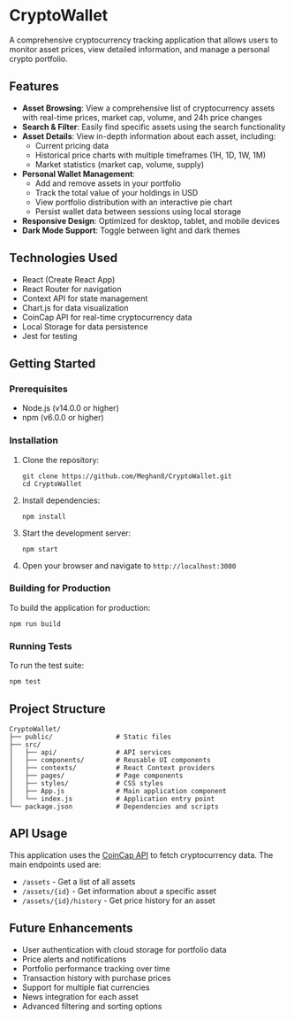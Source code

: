 # CryptoWallet

A comprehensive cryptocurrency tracking application that allows users to monitor asset prices, view detailed information, and manage a personal crypto portfolio.

## Features

- **Asset Browsing**: View a comprehensive list of cryptocurrency assets with real-time prices, market cap, volume, and 24h price changes
- **Search & Filter**: Easily find specific assets using the search functionality
- **Asset Details**: View in-depth information about each asset, including:
  - Current pricing data
  - Historical price charts with multiple timeframes (1H, 1D, 1W, 1M)
  - Market statistics (market cap, volume, supply)
- **Personal Wallet Management**:
  - Add and remove assets in your portfolio
  - Track the total value of your holdings in USD
  - View portfolio distribution with an interactive pie chart
  - Persist wallet data between sessions using local storage
- **Responsive Design**: Optimized for desktop, tablet, and mobile devices
- **Dark Mode Support**: Toggle between light and dark themes

## Technologies Used

- React (Create React App)
- React Router for navigation
- Context API for state management
- Chart.js for data visualization
- CoinCap API for real-time cryptocurrency data
- Local Storage for data persistence
- Jest for testing

## Getting Started

### Prerequisites

- Node.js (v14.0.0 or higher)
- npm (v6.0.0 or higher)

### Installation

1. Clone the repository:
   ```
   git clone https://github.com/Meghan8/CryptoWallet.git
   cd CryptoWallet
   ```

2. Install dependencies:
   ```
   npm install
   ```

3. Start the development server:
   ```
   npm start
   ```

4. Open your browser and navigate to `http://localhost:3000`

### Building for Production

To build the application for production:

```
npm run build
```

### Running Tests

To run the test suite:

```
npm test
```

## Project Structure

```
CryptoWallet/
├── public/                # Static files
├── src/
│   ├── api/               # API services
│   ├── components/        # Reusable UI components
│   ├── contexts/          # React Context providers
│   ├── pages/             # Page components
│   ├── styles/            # CSS styles
│   ├── App.js             # Main application component
│   └── index.js           # Application entry point
└── package.json           # Dependencies and scripts
```

## API Usage

This application uses the [CoinCap API](https://docs.coincap.io/) to fetch cryptocurrency data. The main endpoints used are:

- `/assets` - Get a list of all assets
- `/assets/{id}` - Get information about a specific asset
- `/assets/{id}/history` - Get price history for an asset

## Future Enhancements

- User authentication with cloud storage for portfolio data
- Price alerts and notifications
- Portfolio performance tracking over time
- Transaction history with purchase prices
- Support for multiple fiat currencies
- News integration for each asset
- Advanced filtering and sorting options